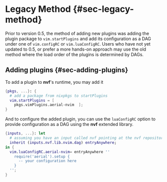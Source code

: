 # Legacy Method {#sec-legacy-method}

Prior to version 0.5, the method of adding new plugins was adding the plugin
package to `vim.startPlugins` and add its configuration as a DAG under one of
`vim.configRC` or `vim.luaConfigRC`. Users who have not yet updated to 0.5, or
prefer a more hands-on approach may use the old method where the load order of
the plugins is determined by DAGs.

## Adding plugins {#sec-adding-plugins}

To add a plugin to **nvf**'s runtime, you may add it

```nix
{pkgs, ...}: {
  # add a package from nixpkgs to startPlugins
  vim.startPlugins = [
    pkgs.vimPlugins.aerial-nvim  ];
}
```

And to configure the added plugin, you can use the `luaConfigRC` option to
provide configuration as a DAG using the **nvf** extended library.

```nix
{inputs, ...}: let
  # assuming you have an input called nvf pointing at the nvf repository
  inherit (inputs.nvf.lib.nvim.dag) entryAnywhere;
in {
  vim.luaConfigRC.aerial-nvim= entryAnywhere ''
    require('aerial').setup {
      -- your configuration here
    }
  '';
}
```
